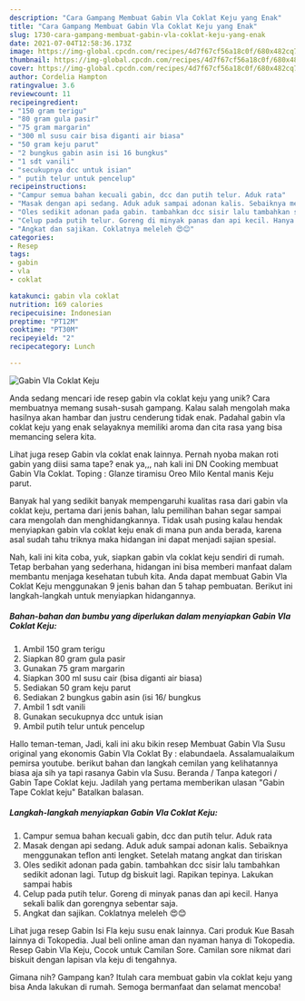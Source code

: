 ```yaml
---
description: "Cara Gampang Membuat Gabin Vla Coklat Keju yang Enak"
title: "Cara Gampang Membuat Gabin Vla Coklat Keju yang Enak"
slug: 1730-cara-gampang-membuat-gabin-vla-coklat-keju-yang-enak
date: 2021-07-04T12:58:36.173Z
image: https://img-global.cpcdn.com/recipes/4d7f67cf56a18c0f/680x482cq70/gabin-vla-coklat-keju-foto-resep-utama.jpg
thumbnail: https://img-global.cpcdn.com/recipes/4d7f67cf56a18c0f/680x482cq70/gabin-vla-coklat-keju-foto-resep-utama.jpg
cover: https://img-global.cpcdn.com/recipes/4d7f67cf56a18c0f/680x482cq70/gabin-vla-coklat-keju-foto-resep-utama.jpg
author: Cordelia Hampton
ratingvalue: 3.6
reviewcount: 11
recipeingredient:
- "150 gram terigu"
- "80 gram gula pasir"
- "75 gram margarin"
- "300 ml susu cair bisa diganti air biasa"
- "50 gram keju parut"
- "2 bungkus gabin asin isi 16 bungkus"
- "1 sdt vanili"
- "secukupnya dcc untuk isian"
- " putih telur untuk pencelup"
recipeinstructions:
- "Campur semua bahan kecuali gabin, dcc dan putih telur. Aduk rata"
- "Masak dengan api sedang. Aduk aduk sampai adonan kalis. Sebaiknya menggunakan teflon anti lengket. Setelah matang angkat dan tiriskan"
- "Oles sedikit adonan pada gabin. tambahkan dcc sisir lalu tambahkan sedikit adonan lagi. Tutup dg biskuit lagi. Rapikan tepinya. Lakukan sampai habis"
- "Celup pada putih telur. Goreng di minyak panas dan api kecil. Hanya sekali balik dan gorengnya sebentar saja."
- "Angkat dan sajikan. Coklatnya meleleh 😍😊"
categories:
- Resep
tags:
- gabin
- vla
- coklat

katakunci: gabin vla coklat 
nutrition: 169 calories
recipecuisine: Indonesian
preptime: "PT12M"
cooktime: "PT30M"
recipeyield: "2"
recipecategory: Lunch

---
```



![Gabin Vla Coklat Keju](https://img-global.cpcdn.com/recipes/4d7f67cf56a18c0f/680x482cq70/gabin-vla-coklat-keju-foto-resep-utama.jpg)

Anda sedang mencari ide resep gabin vla coklat keju yang unik? Cara membuatnya memang susah-susah gampang. Kalau salah mengolah maka hasilnya akan hambar dan justru cenderung tidak enak. Padahal gabin vla coklat keju yang enak selayaknya memiliki aroma dan cita rasa yang bisa memancing selera kita.

Lihat juga resep Gabin vla coklat enak lainnya. Pernah nyoba makan roti gabin yang diisi sama tape? enak ya,,, nah kali ini DN Cooking membuat Gabin Vla Coklat. Toping : Glanze tiramisu Oreo Milo Kental manis Keju parut.

Banyak hal yang sedikit banyak mempengaruhi kualitas rasa dari gabin vla coklat keju, pertama dari jenis bahan, lalu pemilihan bahan segar sampai cara mengolah dan menghidangkannya. Tidak usah pusing kalau hendak menyiapkan gabin vla coklat keju enak di mana pun anda berada, karena asal sudah tahu triknya maka hidangan ini dapat menjadi sajian spesial.


Nah, kali ini kita coba, yuk, siapkan gabin vla coklat keju sendiri di rumah. Tetap berbahan yang sederhana, hidangan ini bisa memberi manfaat dalam membantu menjaga kesehatan tubuh kita. Anda dapat membuat Gabin Vla Coklat Keju menggunakan 9 jenis bahan dan 5 tahap pembuatan. Berikut ini langkah-langkah untuk menyiapkan hidangannya.

<!--inarticleads1-->

##### Bahan-bahan dan bumbu yang diperlukan dalam menyiapkan Gabin Vla Coklat Keju:

1. Ambil 150 gram terigu
1. Siapkan 80 gram gula pasir
1. Gunakan 75 gram margarin
1. Siapkan 300 ml susu cair (bisa diganti air biasa)
1. Sediakan 50 gram keju parut
1. Sediakan 2 bungkus gabin asin (isi 16/ bungkus
1. Ambil 1 sdt vanili
1. Gunakan secukupnya dcc untuk isian
1. Ambil  putih telur untuk pencelup


Hallo teman-teman, Jadi, kali ini aku bikin resep Membuat Gabin Vla Susu original yang ekonomis Gabin Vla Coklat By : elabundaela. Assalamualaikum pemirsa youtube. berikut bahan dan langkah cemilan yang kelihatannya biasa aja sih ya tapi rasanya Gabin vla Susu. Beranda / Tanpa kategori / Gabin Tape Coklat keju. Jadilah yang pertama memberikan ulasan &#34;Gabin Tape Coklat keju&#34; Batalkan balasan. 

<!--inarticleads2-->

##### Langkah-langkah menyiapkan Gabin Vla Coklat Keju:

1. Campur semua bahan kecuali gabin, dcc dan putih telur. Aduk rata
1. Masak dengan api sedang. Aduk aduk sampai adonan kalis. Sebaiknya menggunakan teflon anti lengket. Setelah matang angkat dan tiriskan
1. Oles sedikit adonan pada gabin. tambahkan dcc sisir lalu tambahkan sedikit adonan lagi. Tutup dg biskuit lagi. Rapikan tepinya. Lakukan sampai habis
1. Celup pada putih telur. Goreng di minyak panas dan api kecil. Hanya sekali balik dan gorengnya sebentar saja.
1. Angkat dan sajikan. Coklatnya meleleh 😍😊


Lihat juga resep Gabin Isi Fla keju susu enak lainnya. Cari produk Kue Basah lainnya di Tokopedia. Jual beli online aman dan nyaman hanya di Tokopedia. Resep Gabin Vla Keju, Cocok untuk Camilan Sore. Camilan sore nikmat dari biskuit dengan lapisan vla keju di tengahnya. 

Gimana nih? Gampang kan? Itulah cara membuat gabin vla coklat keju yang bisa Anda lakukan di rumah. Semoga bermanfaat dan selamat mencoba!
